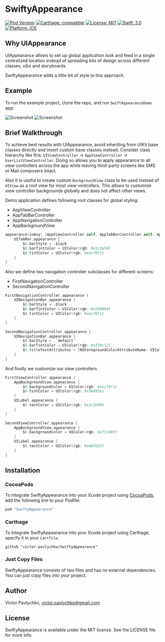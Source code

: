 # SwiftyAppearance

[![Pod Version](https://img.shields.io/cocoapods/v/SwiftyAppearance.svg?style=flat)](http://cocoapods.org/pods/SwiftyAppearance)
[![Carthage: compatible](https://img.shields.io/badge/Carthage-compatible-4BC51D.svg?style=flat)](https://github.com/Carthage/Carthage)
[![License: MIT](https://img.shields.io/badge/license-MIT-3b3b3b.svg?style=flat)](https://github.com/victor-pavlychko/SwiftyAppearance/blob/master/LICENSE)
[![Swift: 3.0](https://img.shields.io/badge/swift-3.0-orange.svg?style=flat)](https://github.com/victor-pavlychko/SwiftyAppearance)
[![Platform: iOS](https://img.shields.io/badge/platform-ios-lightgrey.svg?style=flat)](https://github.com/victor-pavlychko/SwiftyAppearance)

## Why UIAppearance

UIAppearance allows to set up global application look and feed in a single centralized location instead of
spreading bits of design across different classes, xibs and storyboards.

SwiftyAppearance adds a little bit of style to this approach.

## Example

To run the example project, clone the repo, and run `SwiftAppearanceDemo` app:

![Screenshot](https://raw.githubusercontent.com/victor-pavlychko/SwiftyAppearance/master/Screenshots/first.png)
![Screenshot](https://raw.githubusercontent.com/victor-pavlychko/SwiftyAppearance/master/Screenshots/second.png)

## Brief Walkthrough

To achieve best results with UIAppearance, avoid inheriting from UIKit base classes directly and insert custom
base classes instead. Consider class hierarchy like this: `UIViewController` → `AppViewController` → `UserListViewController`.
Doing so allows you to apply appearance to all view controllers across the app while leaving third-party screens
like SMS or Mail composers intact.

Also it is useful to create custom `BackgroundView` class to be used instead of `UIView` as a root view for most
view vontrollers. This allows to customize view controller backgrounds globally and does not affect other views. 

Demo application defines following root classes for global styling:
* AppViewController
* AppTabBarController
* AppNavigationController
* AppBackgroundView

```swift
appearance(inAny: [AppViewController.self, AppTabBarController.self, AppNavigationController.self]) {
    UITabBar.appearance {
        $0.barStyle = .black
        $0.barTintColor = UIColor(rgb: 0x2c3e50)
        $0.tintColor = UIColor(rgb: 0xecf0f1)
    }
}
```

Also we define two navigation controller subclasses for different screens:
* FirstNavigationController
* SecondNavigationController

```swift
FirstNavigationController.appearance {
    UINavigationBar.appearance {
        $0.barStyle = .black
        $0.barTintColor = UIColor(rgb: 0x2980b9)
        $0.tintColor = UIColor(rgb: 0xecf0f1)
    }
}
```

```swift
SecondNavigationController.appearance {
    UINavigationBar.appearance {
        $0.barStyle = .`default`
        $0.barTintColor = UIColor(rgb: 0xf39c12)
        $0.titleTextAttributes = [NSForegroundColorAttributeName: UIColor(rgb: 0xc0392b)]
    }
}
```

And finslly we customize our view controllers

```swift
FirstViewController.appearance {
    AppBackgroundView.appearance {
        $0.backgroundColor = UIColor(rgb: 0xecf0f1)
        $0.tintColor = UIColor(rgb: 0x34495e)
    }
    UILabel.appearance {
        $0.textColor = UIColor(rgb: 0x2c3e50)
    }
}
```

```swift
SecondViewController.appearance {
    AppBackgroundView.appearance {
        $0.backgroundColor = UIColor(rgb: 0xf1c40f)
    }
    UILabel.appearance {
        $0.textColor = UIColor(rgb: 0xe67e22)
    }
}
```

## Installation 

### CocoaPods

To integrate SwiftyAppearance into your Xcode project using [CocoaPods](http://cocoapods.org), add the following line to your Podfile:

```ruby
pod "SwiftyAppearance"
```

### Carthage

To integrate SwiftyAppearance into your Xcode project using Carthage, specify it in your `Cartfile`:

```ogdl
github "victor-pavlychko/SwiftyAppearance"
```

### Just Copy Files

SwiftyAppearance consists of two files and has no external dependencies.
You can just copy files into your project.

## Author

Victor Pavlychko, victor.pavlychko@gmail.com

## License

SwiftyAppearance is available under the MIT license. See the LICENSE file for more info.
